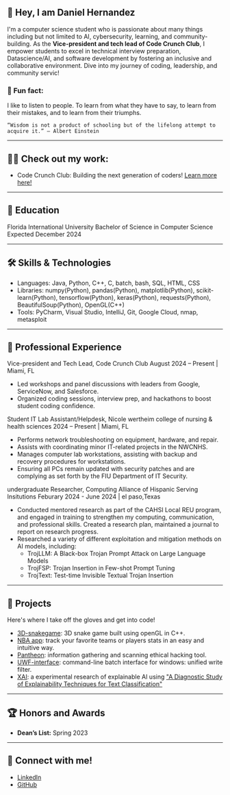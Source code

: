 ## 👋 Hey, I am Daniel Hernandez
I'm a computer science student who is passionate about many things including but not limited to AI, cybersecurity, learning, and community-building. As the **Vice-president and tech lead of Code Crunch Club**, I empower students to excel in technical interview preparation, Datascience/AI, and software development by fostering an inclusive and collaborative environment. Dive into my journey of coding, leadership, and community servic!

### 🚀 Fun fact:
I like to listen to people. To learn from what they have to say, to learn from their mistakes, and to learn from their triumphs. 

```“Wisdom is not a product of schooling but of the lifelong attempt to acquire it.” — Albert Einstein```

---

## 🧑‍💻 Check out my work:
* Code Crunch Club: Building the next generation of coders! [Learn more here!](https://ba-00001.github.io/codecrunchclub/)

---

## 🌟 Education
Florida International University
Bachelor of Science in Computer Science
Expected December 2024

---

## 🛠️ Skills & Technologies
* Languages: Java, Python, C++, C, batch, bash, SQL, HTML, CSS
* Libraries: numpy(Python), pandas(Python), matplotlib(Python), scikit-learn(Python), tensorflow(Python), keras(Python), requests(Python), BeautifulSoup(Python), OpenGL(C++)
* Tools: PyCharm, Visual Studio, IntelliJ, Git, Google Cloud, nmap, metasploit

---

## 💼 Professional Experience
Vice-president and Tech Lead, Code Crunch Club
August 2024 – Present | Miami, FL

* Led workshops and panel discussions with leaders from Google, ServiceNow, and Salesforce.
* Organized coding sessions, interview prep, and hackathons to boost student coding confidence.

Student IT Lab Assistant/Helpdesk, Nicole wertheim college of nursing & health sciences
2024 – Present | Miami, FL
* Performs network troubleshooting on equipment, hardware, and repair.
* Assists with coordinating minor IT-related projects in the NWCNHS.
* Manages computer lab workstations, assisting with backup and recovery procedures for workstations.
* Ensuring all PCs remain updated with security patches and are complying as set forth by the FIU Department of IT Security.

undergraduate Researcher, Computing Alliance of Hispanic Serving Insitutions
Feburary 2024 - June 2024 | el paso,Texas
- Conducted mentored research as part of the CAHSI Local REU program, and engaged in training to strengthen my
computing, communication, and professional skills. Created a research plan, maintained a journal to report on research
progress.
- Researched a variety of different exploitation and mitigation methods on AI models, including:
  - TrojLLM: A Black-box Trojan Prompt Attack on Large Language Models
  - TrojFSP: Trojan Insertion in Few-shot Prompt Tuning
  - TrojText: Test-time Invisible Textual Trojan Insertion
 
---

## 🚧 Projects
Here's where I take off the gloves and get into code!

* [3D-snakegame](https://github.com/danez13/3D-SnakeGame): 3D snake game built using openGL in C++.
* [NBA app](https://github.com/danez13/CRRJD_data-driven-basetball-application): track your favorite teams or players stats in an easy and intuitive way.
* [Pantheon](https://github.com/danez13/Pantheon-ALL-in-one-Hacking-Tool): information gathering and scanning ethical hacking tool.
* [UWF-interface](https://github.com/danez13/UWF): command-line batch interface for windows: unified write filter.
* [XAI](https://github.com/danez13/CAP-XAI): a experimental research of explainable AI using ["A Diagnostic Study of Explainability Techniques for Text Classification"](https://arxiv.org/abs/2009.13295)

---

## 🏆 Honors and Awards
* **Dean’s List:** Spring 2023

---

## 🔗 Connect with me!
* [LinkedIn](https://www.linkedin.com/in/daniel-hernandez-10203b24a/)
* [GitHub](https://github.com/danez13)


